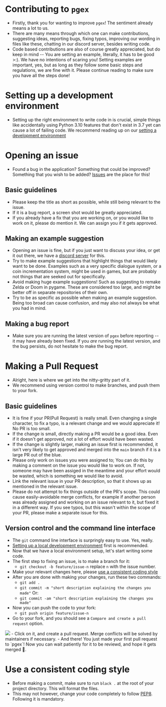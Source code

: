 # Contributing to `pgex`
  - Firstly, thank you for wanting to improve `pgex`! The sentiment already means a lot to us.
  - There are many means through which one can make contributions, suggesting ideas, reporting bugs, fixing typos, improving our wording in files like these, chatting in our discord server, besides writing code.
  - Code based contributions are also of course greatly appreciated, but do keep in mind -- You are setting an example, literally, it has to be good >:). We have no intentions of scaring you! Setting examples are important, yes, but as long as they follow some basic steps and regulations, we are fine with it. Please continue reading to make sure you have all the steps done!

# Setting up a development environment
  - Setting up the right environment to write code in is crucial, simple things like accidentally using Python 3.10 features that don't exist in 3.7 yet can cause a lot of failing code. We recommend reading up on our [setting a development environment](https://github.com/Matiiss/pygame_examples/blob/main/SETUP.md)


# Opening an issue
  - Found a bug in the application? Something that could be improved? Something that you wish to be added? [Issues](https://github.com/Matiiss/pygame_examples/issues) are the place for this! 
## Basic guidelines
  - Please keep the title as short as possible, while still being relevant to the issue.
  - If it is a bug report, a screen shot would be greatly appreciated.
  - If you already have a fix that you are working on, or you would like to work on it, please do mention it. We can assign you if it gets approved.
## Making an example suggestion
  - Opening an issue is fine, but if you just want to discuss your idea, or get it out there, we have a [discord server](https://discord.gg/DCGyWedkde) for this. 
  - Try to make example suggestions that highlight things that would likely want to be done. Examples such as a very specific dialogue system, or a coin incrementation system, might be used in games, but are probably not things that are seeked out for specifically. 
  - Avoid making huge example suggestions! Such as suggesting to remake Zelda or Doom in pygame. These are considered too large, and might be better off in separate repositories of their own.
  - Try to be as specific as possible when making an example suggestion. Being too broad can cause confusion, and may also not always be what you had in mind.
## Making a bug report 
  - Make sure you are running the latest version of `pgex` before reporting -- it may have already been fixed. If you *are* running the latest version, and the bug persists, do not hesitate to make the bug report. 

# Making a Pull Request
  - Alright, here is where we get into the nitty-gritty part of it. 
  - We recommend using version control to make branches, and push them to your fork.
## Basic guidelines
  - It is fine if your PR(Pull Request) is really small. Even changing a single character, to fix a typo, is a relevant change and we would appreciate it! No PR is too small.
  - If the change is small, directly making a PR would be a good idea. Even if it doesn't get approved, not a lot of effort would have been wasted.
  - If the change is slightly larger, making an issue first is recommended, it isn't very likely to get approved and merged into the `main` branch if it is a large PR out of the blue.
  - Please only work on issues you were assigned to; You can do this by making a comment on the issue you would like to work on. If not, someone may have been assiged in the meantime and your effort would be wasted, which is something we would like to avoid. 
  - Link the relevant issue in your PR description, so that it shows up as mentioned in the relevant issue.
  - Please do not attempt to fix things outside of the PR's scope. This could cause easily-avoidable merge conflicts, for example if another person was already assigned and working on an issue relevant to it, but fixed it in a different way. If you see typos, but this wasn't within the scope of your PR, please make a separate issue for this.
## Version control and the command line interface
  - The `git` command line interface is surpringly easy to use. Yes, really.
  - [Setting up a local development environment](https://github.com/Matiiss/pygame_examples/blob/main/SETUP.md) first is recommended.
  - Now that we have a local environment setup, let's start writing some code.
  - The first step to fixing an issue, is to make a branch for it:
  	- `git checkout -b feature/issue-n` replace `n` with the issue number.
  - Make your relevant changes here, please [use a consistent coding style](https://github.com/Matiiss/pygame_examples/blob/main/SETUP.md#use-a-consistent-coding-style)
  - After you are done with making your changes, run these two commands:
  	- `git add .`
  	- `git commit -m "short description explaining the changes you made"`
  Or:
  	- `git commit -am "short description explaining the changes you made"`
  - Now you can push the code to your fork:
  	- `git push origin feature/issue-n`
  - Go to your fork, and you should see a `Compare and create a pull request` option.
  <img src="https://i.ytimg.com/vi/rgbCcBNZcdQ/maxresdefault.jpg"/>
  - Click on it, and create a pull request. Merge conflicts will be solved by maintainers if necessary. 
  - And there! You just made your first pull request to `pgex`! Now you can wait patiently for it to be reviewd, and hope it gets merged 🤞.


# Use a consistent coding style 
  - Before making a commit, make sure to run `black .` at the root of your project directory. This will format the files.
  - This may not however, change your code completely to follow [PEP8](https://peps.python.org/pep-0008/). Following it is mandatory. 
